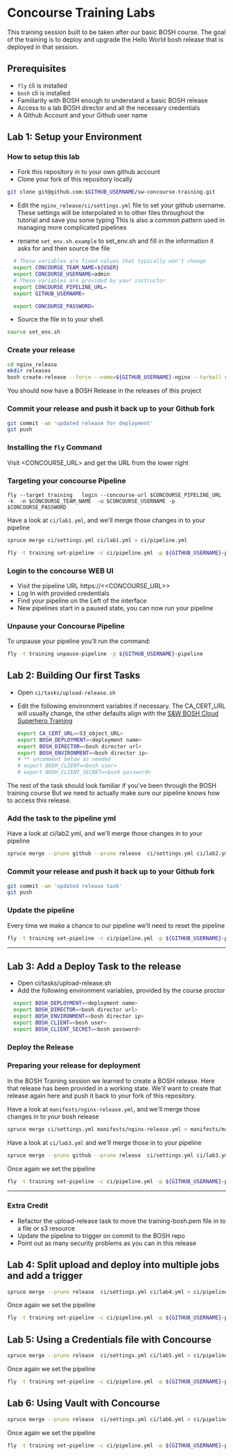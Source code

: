 # Concourse Training Labs
This training session built to be taken after our basic BOSH course.  The goal of the training is to deploy and
upgrade the Hello World bosh release that is deployed in that session.


## Prerequisites
  * `fly` cli is installed
  * `bosh` cli is installed
  * Familiarity with BOSH enough to understand a basic BOSH release
  * Access to a lab BOSH director and all the necessary credentials
  * A Github Account and your Github user name


## Lab 1: Setup your Environment

### How to setup this lab

* Fork this repository in to your own github account
* Clone your fork of this repository locally
```bash
git clone git@github.com:$GITHUB_USERNAME/sw-concourse-training.git
```

* Edit the `nginx_release/ci/settings.yml` file to set your github username.
These settings will be interpolated in to other files throughout the tutorial and save you some typing
This is also a common pattern used in managing more complicated pipelines

* rename `set_env.sh.example` to set_env.sh and fill in the information it asks for and then source the file
```bash
  # These variables are fixed values that typically won't change
  export CONCOURSE_TEAM_NAME=${USER}
  export CONCOURSE_USERNAME=admin
  # These variables are provided by your instructor
  export CONCOURSE_PIPELINE_URL=
  export GITHUB_USERNAME=

  export CONCOURSE_PASSWORD=
```
* Source the file in to your shell.
```bash
source set_env.sh 
```

### Create your release
  ```bash
  cd nginx_release
  mkdir releases
  bosh create-release --force --name=${GITHUB_USERNAME}-nginx --tarball releases/release.gz --timestamp-version 
  ```
  You should now have a BOSH Release in the releases of this project

### Commit your release and push it back up to your Github fork
```bash
git commit -am 'updated release for deployment'
git push
```

### Installing the `fly` Command
Visit <CONCOURSE_URL> and get the URL from the lower right

### Targeting your concourse Pipeline
```
fly --target training   login --concourse-url $CONCOURSE_PIPELINE_URL -k  -n $CONCOURSE_TEAM_NAME  -u $CONCOURSE_USERNAME -p $CONCOURSE_PASSWORD
```

Have a look at `ci/lab1.yml`, and we'll merge those changes in to your pipeline
```bash 
spruce merge ci/settings.yml ci/lab1.yml > ci/pipeline.yml
```

```bash
fly -t training set-pipeline -c ci/pipeline.yml -p ${GITHUB_USERNAME}-pipeline
```

### Login to the concourse WEB UI
* Visit the pipeline URL https://<<CONCOURSE_URL>>
* Log In with provided credentials
* Find your pipeline on the Left of the interface
* New pipelines start in a paused state, you can now run your pipeline

### Unpause your Concourse Pipeline
To unpause your pipeline you'll run the command:
```bash
fly -t training unpause-pipeline -p ${GITHUB_USERNAME}-pipeline
```


## Lab 2: Building Our first Tasks
* Open `ci/tasks/upload-release.sh`
* Edit the following environment variables if necessary. The CA_CERT_URL will usually change, the other defaults align with the [S&W BOSH Cloud Superhero Training](https://github.com/starkandwayne/cloud-superhero-training/tree/master/BOSH)

  ```bash
  export CA_CERT_URL=<S3_object_URL>
  export BOSH_DEPLOYMENT=<deployment name>
  export BOSH_DIRECTOR=<bosh director url>
  export BOSH_ENVIRONMENT=<bosh director ip>
  # ** uncomment below as needed
  # export BOSH_CLIENT=<bosh user>
  # export BOSH_CLIENT_SECRET=<bosh password>
  ```

The rest of the task should look familiar if you've been through the BOSH training course
But we need to actually make sure our pipeline knows how to access this release.

### Add the task to the pipeline yml
Have a look at ci/lab2.yml, and we'll merge those changes in to your pipeline
```bash 
spruce merge --prune github --prune release  ci/settings.yml ci/lab2.yml > ci/pipeline.yml
```

### Commit your release and push it back up to your Github fork
```bash
git commit -am 'updated release task'
git push
```

### Update the pipeline
Every time we make a chance to our pipeline we'll need to reset the pipeline
```bash
fly -t training set-pipeline -c ci/pipeline.yml -p ${GITHUB_USERNAME}-pipeline
```

---
## Lab 3: Add a Deploy Task to the release
* Open ci/tasks/upload-release.sh
* Add the following environment variables, provided by the course proctor

```bash
  export BOSH_DEPLOYMENT=<deployment name>
  export BOSH_DIRECTOR=<bosh director url>
  export BOSH_ENVIRONMENT=<bosh director ip>
  export BOSH_CLIENT=<bosh user>
  export BOSH_CLIENT_SECRET=<bosh password>
```
### Deploy the Release

### Preparing your release for deployment
In the BOSH Training session we learned to create a BOSH release. Here that release has been provided in a
working state.  We'll want to create that release again here and push it back to your fork of this repository.

Have a look at `manifests/nginx-release.yml`, and we'll merge those changes in to your bosh release
```bash 
spruce merge ci/settings.yml manifests/nginx-release.yml > manifests/manifest.yml
```

Have a look at `ci/lab3.yml` and we'll merge those in to your pipeline
```bash
spruce merge --prune github --prune release  ci/settings.yml ci/lab3.yml > ci/pipeline.yml
```

Once again we set the pipeline 
```bash
fly -t training set-pipeline -c ci/pipeline.yml -p ${GITHUB_USERNAME}-pipeline
```

---
### Extra Credit
* Refactor the upload-release task to move the training-bosh.pem file in to a file
or s3 resource
* Update the pipeline to trigger on commit to the BOSH repo
* Point out as many security problems as you can in this release


## Lab 4: Split upload and deploy into multiple jobs and add a trigger


```bash
spruce merge --prune release  ci/settings.yml ci/lab4.yml > ci/pipeline.yml
```

Once again we set the pipeline 
```bash
fly -t training set-pipeline -c ci/pipeline.yml -p ${GITHUB_USERNAME}-pipeline
```


## Lab 5: Using a Credentials file with Concourse

```bash
spruce merge --prune release  ci/settings.yml ci/lab5.yml > ci/pipeline.yml
```

Once again we set the pipeline 
```bash
fly -t training set-pipeline -c ci/pipeline.yml -p ${GITHUB_USERNAME}-pipeline
```

## Lab 6: Using Vault with Concourse

```bash
spruce merge --prune release  ci/settings.yml ci/lab6.yml > ci/pipeline.yml
```

Once again we set the pipeline 
```bash
fly -t training set-pipeline -c ci/pipeline.yml -p ${GITHUB_USERNAME}-pipeline
```

